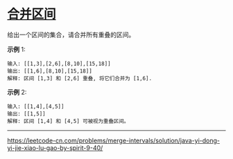 # [合并区间](https://leetcode-cn.com/problems/merge-intervals/)

给出一个区间的集合，请合并所有重叠的区间。

**示例** 1:

```
输入: [[1,3],[2,6],[8,10],[15,18]]
输出: [[1,6],[8,10],[15,18]]
解释: 区间 [1,3] 和 [2,6] 重叠, 将它们合并为 [1,6].
```

**示例** 2:

```
输入: [[1,4],[4,5]]
输出: [[1,5]]
解释: 区间 [1,4] 和 [4,5] 可被视为重叠区间。
```

---

 https://leetcode-cn.com/problems/merge-intervals/solution/java-yi-dong-yi-jie-xiao-lu-gao-by-spirit-9-40/ 